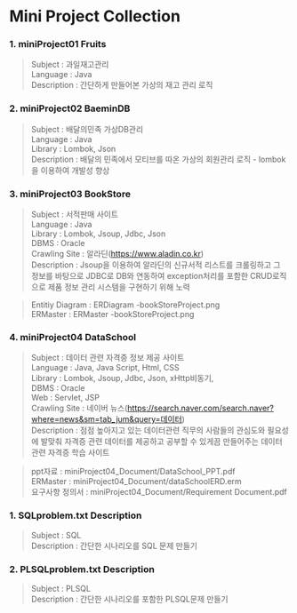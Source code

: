 Mini Project Collection
==============
### 1. miniProject01 Fruits
> Subject : 과일재고관리 <br>
> Language : Java <br>
> Description : 간단하게 만들어본 가상의 재고 관리 로직 <br>

### 2. miniProject02 BaeminDB
> Subject : 배달의민족 가상DB관리 <br>
> Language : Java <br>
> Library : Lombok, Json <br>
> Description : 배달의 민족에서 모티브를 따온 가상의 회원관리 로직 - lombok을 이용하여 개발성 향상 <br>

### 3. miniProject03 BookStore

> Subject : 서적판매 사이트 <br>
> Language : Java <br>
> Library : Lombok, Jsoup, Jdbc, Json <br>
> DBMS : Oracle <br>
> Crawling Site : 알라딘(https://www.aladin.co.kr) <br>
> Description : Jsoup을 이용하여 알라딘의 신규서적 리스트를 크롤링하고 그 정보를 바탕으로 JDBC로 DB와 연동하여 exception처리를 포함한 CRUD로직으로 제품 정보 관리 시스템을 구현하기 위해 노력<br>

> Entitiy Diagram : ERDiagram -bookStoreProject.png <br>
> ERMaster : ERMaster -bookStoreProject.png <br>

### 4. miniProject04 DataSchool

> Subject : 데이터 관련 자격증 정보 제공 사이트 <br>
> Language : Java, Java Script, Html, CSS <br>
> Library : Lombok, Jsoup, Jdbc, Json, xHttp비동기,  <br>
> DBMS : Oracle <br>
> Web : Servlet, JSP <br>
> Crawling Site : 네이버 뉴스(https://search.naver.com/search.naver?where=news&sm=tab_jum&query=데이터) <br>
> Description : 점점 높아지고 있는 데이터관련 직무의 사람들의 관심도와 필요성에 발맞춰 자격증 관련 데이터를 제공하고 공부할 수 있게끔 만들어주는 데이터 관련 자격증 학습 사이트<br>

> ppt자료 :  miniProject04_Document/DataSchool_PPT.pdf <br>
> ERMaster : miniProject04_Document/dataSchoolERD.erm <br>
> 요구사항 정의서 : miniProject04_Document/Requirement Document.pdf<br>

### 1. SQLproblem.txt Description
> Subject : SQL <br>
> Description : 간단한 시나리오를  SQL 문제 만들기 <br>

### 2. PLSQLproblem.txt Description
> Subject : PLSQL <br>
> Description : 간단한 시나리오를 포함한 PLSQL문제 만들기 <br>
